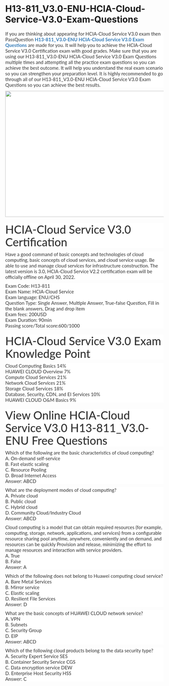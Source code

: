 # H13-811_V3.0-ENU-HCIA-Cloud-Service-V3.0-Exam-Questions
<p>
	<span style="font-size:12px;font-weight:normal;">
	<p style="box-sizing:border-box;margin-top:0px;margin-bottom:10px;color:#333333;font-family:Lato;font-size:15px;white-space:normal;background-color:#FFFFFF;">
		If you are thinking about appearing for HCIA-Cloud Service V3.0 exam then PassQuestion&nbsp;<span style="box-sizing:border-box;font-weight:700;"><a href="https://www.passquestion.com/h13-811_v3-0-enu.html" style="box-sizing:border-box;background-color:transparent;color:#337AB7;text-decoration-line:none;">H13-811_V3.0-ENU HCIA-Cloud Service V3.0 Exam Questions</a></span>&nbsp;are made for you. It will help you to achieve the HCIA-Cloud Service V3.0 Certification exam with good grades. Make sure that you are using our H13-811_V3.0-ENU HCIA-Cloud Service V3.0 Exam Questions multiple times and attempting all the practice exam questions so you can achieve the best outcome. It will help you understand the real exam scenario so you can strengthen your preparation level. It is highly recommended to go through all of our H13-811_V3.0-ENU HCIA-Cloud Service V3.0 Exam Questions so you can achieve the best results.
	</p>
	<p style="box-sizing:border-box;margin-top:0px;margin-bottom:10px;color:#333333;font-family:Lato;font-size:15px;white-space:normal;background-color:#FFFFFF;">
		<img alt="" src="https://www.passquestion.com/uploads/pqcom/images/20220429/ab55c56e2324b6ae00768b3f13591ab8.png" style="box-sizing:border-box;vertical-align:middle;max-width:100%;height:399px;width:600px;" />
	</p>
	<h1 style="box-sizing:border-box;margin:20px 0px 10px;font-size:36px;font-family:Lato;font-weight:500;line-height:1.1;color:#333333;white-space:normal;background-color:#FFFFFF;">
		HCIA-Cloud Service V3.0 Certification
	</h1>
	<p style="box-sizing:border-box;margin-top:0px;margin-bottom:10px;color:#333333;font-family:Lato;font-size:15px;white-space:normal;background-color:#FFFFFF;">
		Have a good command of basic concepts and technologies of cloud computing, basic concepts of cloud services, and cloud service usage. Be able to use and manage cloud services for infrastructure construction. The latest version is 3.0, HCIA-Cloud Service V2.2 certification exam will be officially offline on April 30, 2022.
	</p>
	<p style="box-sizing:border-box;margin-top:0px;margin-bottom:10px;color:#333333;font-family:Lato;font-size:15px;white-space:normal;background-color:#FFFFFF;">
		Exam Code: H13-811<br style="box-sizing:border-box;" />
Exam Name: HCIA-Cloud Service<br style="box-sizing:border-box;" />
Exam language: ENU/CHS<br style="box-sizing:border-box;" />
Question Type: Single Answer, Multiple Answer, True-false Question, Fill in the blank answers, Drag and drop item<br style="box-sizing:border-box;" />
Exam fees: 200USD<br style="box-sizing:border-box;" />
Exam Duration: 90min<br style="box-sizing:border-box;" />
Passing score/Total score:600/1000
	</p>
	<h1 style="box-sizing:border-box;margin:20px 0px 10px;font-size:36px;font-family:Lato;font-weight:500;line-height:1.1;color:#333333;white-space:normal;background-color:#FFFFFF;">
		HCIA-Cloud Service V3.0 Exam Knowledge Point
	</h1>
	<p style="box-sizing:border-box;margin-top:0px;margin-bottom:10px;color:#333333;font-family:Lato;font-size:15px;white-space:normal;background-color:#FFFFFF;">
		Cloud Computing Basics 14%<br style="box-sizing:border-box;" />
HUAWEI CLOUD Overview 7%<br style="box-sizing:border-box;" />
Compute Cloud Services 21%<br style="box-sizing:border-box;" />
Network Cloud Services 21%<br style="box-sizing:border-box;" />
Storage Cloud Services 18%<br style="box-sizing:border-box;" />
Database, Security, CDN, and EI Services 10%<br style="box-sizing:border-box;" />
HUAWEI CLOUD O&amp;M Basics 9%
	</p>
	<h1 style="box-sizing:border-box;margin:20px 0px 10px;font-size:36px;font-family:Lato;font-weight:500;line-height:1.1;color:#333333;white-space:normal;background-color:#FFFFFF;">
		View Online HCIA-Cloud Service V3.0 H13-811_V3.0-ENU Free Questions
	</h1>
	<p style="box-sizing:border-box;margin-top:0px;margin-bottom:10px;color:#333333;font-family:Lato;font-size:15px;white-space:normal;background-color:#FFFFFF;">
		Which of the following are the basic characteristics of cloud computing?<br style="box-sizing:border-box;" />
A. On-demand self-service<br style="box-sizing:border-box;" />
B. Fast elastic scaling<br style="box-sizing:border-box;" />
C. Resource Pooling<br style="box-sizing:border-box;" />
D. Broad Internet Access<br style="box-sizing:border-box;" />
Answer: ABCD
	</p>
	<p style="box-sizing:border-box;margin-top:0px;margin-bottom:10px;color:#333333;font-family:Lato;font-size:15px;white-space:normal;background-color:#FFFFFF;">
		What are the deployment modes of cloud computing?<br style="box-sizing:border-box;" />
A. Private cloud<br style="box-sizing:border-box;" />
B. Public cloud<br style="box-sizing:border-box;" />
C. Hybrid cloud<br style="box-sizing:border-box;" />
D. Community Cloud/Industry Cloud<br style="box-sizing:border-box;" />
Answer: ABCD
	</p>
	<p style="box-sizing:border-box;margin-top:0px;margin-bottom:10px;color:#333333;font-family:Lato;font-size:15px;white-space:normal;background-color:#FFFFFF;">
		Cloud computing is a model that can obtain required resources (for example, computing, storage, network, applications, and services) from a configurable resource sharing pool anytime, anywhere, conveniently and on demand, and resources can be quickly Provision and release, minimizing the effort to manage resources and interaction with service providers.<br style="box-sizing:border-box;" />
A. True<br style="box-sizing:border-box;" />
B. False<br style="box-sizing:border-box;" />
Answer: A
	</p>
	<p style="box-sizing:border-box;margin-top:0px;margin-bottom:10px;color:#333333;font-family:Lato;font-size:15px;white-space:normal;background-color:#FFFFFF;">
		Which of the following does not belong to Huawei computing cloud service?<br style="box-sizing:border-box;" />
A. Bare Metal Services<br style="box-sizing:border-box;" />
B. Mirror service<br style="box-sizing:border-box;" />
C. Elastic scaling<br style="box-sizing:border-box;" />
D. Resilient File Services<br style="box-sizing:border-box;" />
Answer: D
	</p>
	<p style="box-sizing:border-box;margin-top:0px;margin-bottom:10px;color:#333333;font-family:Lato;font-size:15px;white-space:normal;background-color:#FFFFFF;">
		What are the basic concepts of HUAWEI CLOUD network service?<br style="box-sizing:border-box;" />
A. VPN<br style="box-sizing:border-box;" />
B. Subnets<br style="box-sizing:border-box;" />
C. Security Group<br style="box-sizing:border-box;" />
D. EIP<br style="box-sizing:border-box;" />
Answer: ABCD
	</p>
	<p style="box-sizing:border-box;margin-top:0px;margin-bottom:10px;color:#333333;font-family:Lato;font-size:15px;white-space:normal;background-color:#FFFFFF;">
		Which of the following cloud products belong to the data security type?<br style="box-sizing:border-box;" />
A. Security Expert Service SES<br style="box-sizing:border-box;" />
B. Container Security Service CGS<br style="box-sizing:border-box;" />
C. Data encryption service DEW<br style="box-sizing:border-box;" />
D. Enterprise Host Security HSS<br style="box-sizing:border-box;" />
Answer: C
	</p>
</span>
</p>
<p>
	<br />
</p>
